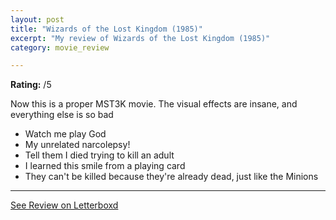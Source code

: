 ```yaml
---
layout: post
title: "Wizards of the Lost Kingdom (1985)"
excerpt: "My review of Wizards of the Lost Kingdom (1985)"
category: movie_review

---
```


**Rating:** /5

Now this is a proper MST3K movie. The visual effects are insane, and everything else is so bad

* Watch me play God
* My unrelated narcolepsy!
* Tell them I died trying to kill an adult
* I learned this smile from a playing card 
* They can't be killed because they're already dead, just like the Minions

<hr>

[See Review on Letterboxd](https://boxd.it/6rfHeB)
